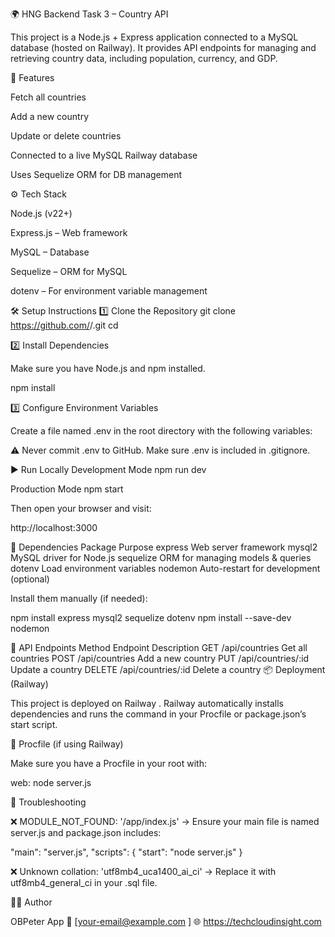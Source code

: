 🌍 HNG Backend Task 3 – Country API

This project is a Node.js + Express application connected to a MySQL database (hosted on Railway).
It provides API endpoints for managing and retrieving country data, including population, currency, and GDP.

🚀 Features

Fetch all countries

Add a new country

Update or delete countries

Connected to a live MySQL Railway database

Uses Sequelize ORM for DB management

⚙️ Tech Stack

Node.js (v22+)

Express.js – Web framework

MySQL – Database

Sequelize – ORM for MySQL

dotenv – For environment variable management

🛠️ Setup Instructions
1️⃣ Clone the Repository
git clone https://github.com/<your-username>/<your-repo-name>.git
cd <your-repo-name>

2️⃣ Install Dependencies

Make sure you have Node.js and npm installed.

npm install

3️⃣ Configure Environment Variables

Create a file named .env in the root directory with the following variables:




⚠️ Never commit .env to GitHub. Make sure .env is included in .gitignore.

▶️ Run Locally
Development Mode
npm run dev

Production Mode
npm start


Then open your browser and visit:

http://localhost:3000

🧩 Dependencies
Package	Purpose
express	Web server framework
mysql2	MySQL driver for Node.js
sequelize	ORM for managing models & queries
dotenv	Load environment variables
nodemon	Auto-restart for development (optional)

Install them manually (if needed):

npm install express mysql2 sequelize dotenv
npm install --save-dev nodemon

📡 API Endpoints
Method	Endpoint	Description
GET	/api/countries	Get all countries
POST	/api/countries	Add a new country
PUT	/api/countries/:id	Update a country
DELETE	/api/countries/:id	Delete a country
📦 Deployment (Railway)

This project is deployed on Railway
.
Railway automatically installs dependencies and runs the command in your Procfile or package.json’s start script.

🧾 Procfile (if using Railway)

Make sure you have a Procfile in your root with:

web: node server.js

🧰 Troubleshooting

❌ MODULE_NOT_FOUND: '/app/index.js'
→ Ensure your main file is named server.js and package.json includes:

"main": "server.js",
"scripts": {
  "start": "node server.js"
}


❌ Unknown collation: 'utf8mb4_uca1400_ai_ci'
→ Replace it with utf8mb4_general_ci in your .sql file.

👨‍💻 Author

OBPeter App
📧 [your-email@example.com
]
🌐 https://techcloudinsight.com
